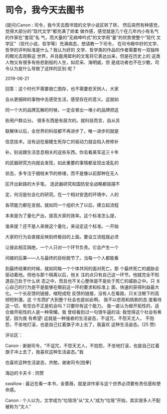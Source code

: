 # 司令，我今天去图书

(提问)Canon : 司令，我今天去图书馆的文学小说区转了转， 然后突然有种感觉，觉得大部分的“现代文学”都充满了娇柔 做作感，感觉就是几个在几年内小有名气的作家在“套现”名 气，而大量的“无病呻吟式”的文学用“量”的优势使整个“现代 文学区”（现代小说、哲学等）充满病态，想请教一下司令， 在司令眼中好的文学、哲学的评判标准是什么？我认为好的 文学、哲学类的作品的作者需要有一双独特的眼光去观察这 世界，并且能用犀利的文笔将它表达出来，但是在历史上的 这类人物又有很多有些悲剧般的人生，如尼采、海明威，但 是成功者也不在少数，司令认为是什么导致了这样的区别 呢？

2019-06-21

回答：这个时代不需要救亡图存，也不需要悲天悯人，大家

会从更细碎的事物中去感受生活，感受存在的意义。这就如

同一个大的品牌瓦解的时候，一定会冒出一堆小的品牌把这

些用户群瓜分。 很多东西是有层次的。就科技而言，自从苏

联解体以后，全世界的科技都不再进步了。唯一进步的就是

信息技术。没有迫在眉睫生死存亡的驱动力就会陷入修修补

补。别说跟生活息息相关的这些东西。你去看美军这三十年

的武器研究方向就会发现，如此重要的事情都呈现出凌乱的

状态，多专注于细枝末节的修缮，而不是像以前那种在无人

区开出新路的大手笔。 连武器研究和国防安全战略都摇摆不

定，何况是社会化的研究。在一个相对安逸的环境中，人的

各项能力都在变弱。就如同一个组织大了以后，建立起流程

本来是为了量化产出，提高大家的效率。这个标准怎么提，

谁来提？还不是人来做这个量化，来设定这个标准。一开始

大家的行为会直接反映到终极目的上面。要设立流程就必须

让彼此相互隔绝，一个人只对一个环节负责。它会产生一个

间接的后果——人与最终的目标脱节了。当每一个人都能看

到最终结果的时候，就如同每一个个体共同的面对死亡。那 个最终死亡的威胁会驱动着他。但他与那个隔离以后，他关 注的点只有自己这一环节。他就完全不知道自己处于什么状 态之中，而且也不关心整体是不是处于死亡的威胁之中。只 关心自己的行为是不是能够在眼前这一环的要求和标准上 面，快速的获得利益最大化。一个长反馈的链接，缩短成短 反馈的链接，没有人在看路，只关注眼下的高频短刺激。这 个东西扩大到整个社会也是如此啊。 我不以悲观和挑剔的态 度看待这一切，有空白不正是机会吗？只要你有这个能力。 我一直认为做开拓性的，适合做开拓性的人是一种荣耀。我 曾经看到过一句很牛逼的话: 我觉得这个社会有希望，因为我 有希望! 这就是一种强者的生活姿态，不诅咒，不怨天尤人， 不抱怨，不坐地打滚，也是自己扛着旗子冲上去了，我喜欢 这种生活姿态。(25 赞)

评论区：

Canon : 谢谢司令，“不诅咒，不怨天尤人，不抱怨，不坐地打滚，也是自己扛着旗子冲上去了，我喜欢这种生活姿态。”我

也喜欢这种生活姿态，共勉，谢谢司令[抱拳]

海边的卡夫卡 : 同赞

swallow : 最近在看一本书，金蔷薇，就是讲作家与这个世界必须要有责任感和使命感。

Canon : 个人以为，文学成为“垃圾场”从“文人”成为“垃圾”开始，其实很多人不配被称为“文人”
